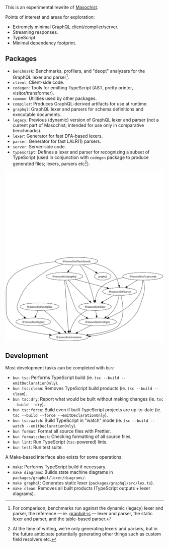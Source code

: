 This is an experimental rewrite of [Masochist](https://github.com/wincent/masochist).

Points of interest and areas for exploration:

- Extremely minimal GraphQL client/compiler/server.
- Streaming responses.
- TypeScript.
- Minimal dependency footprint.

## Packages

- `benchmark`: Benchmarks, profilers, and "deopt" analyzers for the GraphQL lexer and parser[^benchmark].
- `client`: Client-side code.
- `codegen`: Tools for emitting TypeScript (AST, pretty printer, visitor/transformer).
- `common`: Utilities used by other packages.
- `compiler`: Produces GraphQL-derived artifacts for use at runtime.
- `graphql`: GraphQL lexer and parsers for schema definitions and executable documents.
- `legacy`: Previous (dynamic) version of GraphQL lexer and parser (not a current part of Masochist; intended for use only in comparative benchmarks).
- `lexer`: Generator for fast DFA-based lexers.
- `parser`: Generator for fast LALR(1) parsers.
- `server`: Server-side code.
- `typescript`: Defines a lexer and parser for recognizing a subset of TypeScript (used in conjunction with `codegen` package to produce generated files; lexers, parsers etc[^etc]).

[^benchmark]: For comparison, benchmarks run against the dynamic (legacy) lexer and parser, the reference — ie. [graphql-js](https://github.com/graphql/graphql-js) — lexer and parser, the static lexer and parser, and the table-based parser.
[^etc]: At the time of writing, we're only generating lexers and parsers, but in the future anticipate potentially generating other things such as custom field resolvers etc.

![Dependency graph](./docs/packages-dark.svg#gh-dark-mode-only)
![Dependency graph](./docs/packages-light.svg#gh-light-mode-only)

## Development

Most development tasks can be completed with `bun`:

- `bun tsc`: Performs TypeScript build (ie. `tsc --build --emitDeclarationOnly`).
- `bun tsc:clean`: Removes TypeScript build products (ie. `tsc --build --clean`).
- `bun tsc:dry`: Report what would be built without making changes (ie. `tsc --build --dry`).
- `bun tsc:force`: Build even if built TypeScript projects are up-to-date (ie. `tsc --build --force --emitDeclarationOnly`).
- `bun tsc:watch`: Build TypeScript in "watch" mode (ie. `tsc --build --watch --emitDeclarationOnly`).
- `bun format`: Format all source files with Prettier.
- `bun format:check`: Checking formatting of all source files.
- `bun lint`: Run TypeScript (`tsc`-powered) lints.
- `bun test`: Run test suite.

[^once]: Needed only once per checkout.

A Make-based interface also exists for some operations:

- `make`: Performs TypeScript build if necessary.
- `make diagrams`: Builds state machine diagrams in `packages/graphql/lexer/diagrams/`.
- `make graphql`: Generates static lexer (`packages/graphql/src/lex.ts`).
- `make clean`: Removes all built products (TypeScript outputs + lexer diagrams).
